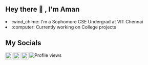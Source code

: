 ## Hey there 👋 , I'm Aman 

<li>:wind_chime: I'm a Sophomore CSE Undergrad at VIT Chennai</li>
<li> :computer: Currently working on College projects</li>

## My Socials
[<img align="left" alt="codeSTACKr | Twitter" width="22px" src="https://cdn.jsdelivr.net/npm/simple-icons@v3/icons/twitter.svg" />][twitter]
[<img align="left" alt="codeSTACKr | LinkedIn" width="22px" src="https://cdn.jsdelivr.net/npm/simple-icons@v3/icons/linkedin.svg" />][linkedin]
[<img align="left" alt="codeSTACKr | Instagram" width="22px" src="https://cdn.jsdelivr.net/npm/simple-icons@v3/icons/instagram.svg" />][instagram]

![Profile views](https://gpvc.arturio.dev/Aman7445)

[instagram]: https://www.instagram.com/aman._.74/
[twitter]: https://twitter.com/Aman__74
[linkedin]: https://www.linkedin.com/in/aman-kumar-5904a5193/
